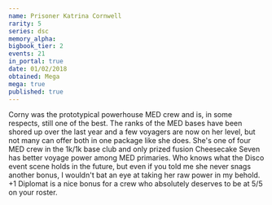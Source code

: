 ```yaml
---
name: Prisoner Katrina Cornwell
rarity: 5
series: dsc
memory_alpha:
bigbook_tier: 2
events: 21
in_portal: true
date: 01/02/2018
obtained: Mega
mega: true
published: true
---
```


Corny was the prototypical powerhouse MED crew and is, in some respects, still one of the best. The ranks of the MED bases have been shored up over the last year and a few voyagers are now on her level, but not many can offer both in one package like she does. She's one of four MED crew in the 1k/1k base club and only prized fusion Cheesecake Seven has better voyage power among MED primaries. Who knows what the Disco event scene holds in the future, but even if you told me she never snags another bonus, I wouldn't bat an eye at taking her raw power in my behold. +1 Diplomat is a nice bonus for a crew who absolutely deserves to be at 5/5 on your roster.
